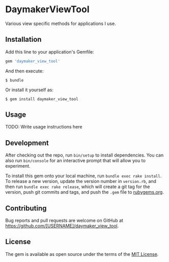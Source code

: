 # DaymakerViewTool

Various view specific methods for applications I use.



## Installation

Add this line to your application's Gemfile:

```ruby
gem 'daymaker_view_tool'
```

And then execute:

    $ bundle

Or install it yourself as:

    $ gem install daymaker_view_tool

## Usage

TODO: Write usage instructions here

## Development

After checking out the repo, run `bin/setup` to install dependencies. You can also run `bin/console` for an interactive prompt that will allow you to experiment.

To install this gem onto your local machine, run `bundle exec rake install`. To release a new version, update the version number in `version.rb`, and then run `bundle exec rake release`, which will create a git tag for the version, push git commits and tags, and push the `.gem` file to [rubygems.org](https://rubygems.org).

## Contributing

Bug reports and pull requests are welcome on GitHub at https://github.com/[USERNAME]/daymaker_view_tool.

## License

The gem is available as open source under the terms of the [MIT License](http://opensource.org/licenses/MIT).
